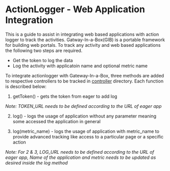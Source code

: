 # ActionLogger - Web Application Integration

This is a guide to assist in integrating web based applications with action logger to track the activities. Gatway-In-a-Box(GIB) is a portable framework for building web portals. To track any activity and web based applications the following two steps are required.

- Get the token to log the data
- Log the activity with applicatoin name and optional metric name

To integrate actionlogger with Gateway-In-a-Box, three methods are added to respective controllers to be tracked in [controller](./src/main/java/com/ipt/web/controller) directory. Each function is described below:

1. getToken() - gets the token from eager to add log 

*Note: TOKEN_URL needs to be defined according to the URL of eager app*

2. log() - logs the usage of application without any parameter meaning some accessed the application in general

3. log(metric_name) - logs the usage of application with metric_name to provide advanced tracking like access to a particular page or a specific action 

*Note: For 2 & 3, LOG_URL needs to be defined according to the URL of eager app, Name of the application and metric needs to be updated as desired inside the log method*